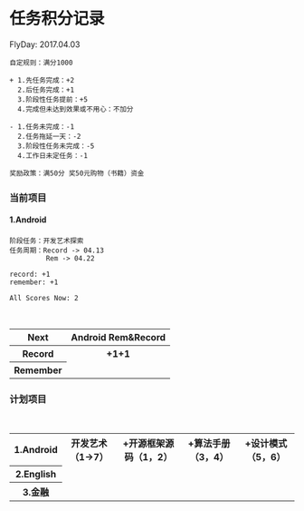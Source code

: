 # 任务积分记录

FlyDay: 2017.04.03


```
自定规则：满分1000

+ 1.先任务完成：+2
  2.后任务完成：+1
  3.阶段性任务提前：+5
  4.完成但未达到效果或不用心：不加分
  
- 1.任务未完成：-1
  2.任务拖延一天：-2
  3.阶段性任务未完成：-5
  4.工作日未定任务：-1

奖励政策：满50分 奖50元购物（书籍）资金
```

### 当前项目

#### 1.Android
```
阶段任务：开发艺术探索
任务周期：Record -> 04.13
         Rem -> 04.22
```
```
record: +1
remember: +1

All Scores Now: 2
```

<table>
<tr>
    <th>Next</th>
    <th>Android Rem&Record</th>
</tr>
<tr>
    <th>Record</th>
    <th>+1+1</th>
</tr>
<tr>
    <th>Remember</th>
</tr>
</table>

### 计划项目
<table>
<tr>
    <th>1.Android</th>
<th>开发艺术（1->7）</th>
<th>+开源框架源码（1，2）</th>
<th>+算法手册（3，4）</th>
<th>+设计模式（5，6）</th>
</tr>
<tr>
    <th>2.English</th>
</tr>
<tr>
    <th>3.金融</th>
</tr>
</table>
